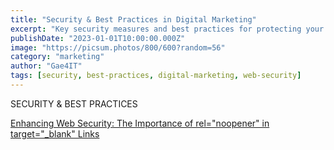 ```yaml
---
title: "Security & Best Practices in Digital Marketing"
excerpt: "Key security measures and best practices for protecting your digital marketing assets and web presence."
publishDate: "2023-01-01T10:00:00.000Z"
image: "https://picsum.photos/800/600?random=56"
category: "marketing"
author: "Gae4IT"
tags: [security, best-practices, digital-marketing, web-security]
---
```


SECURITY & BEST PRACTICES

[Enhancing Web Security: The Importance of rel="noopener" in target="_blank" Links](Enhancing%20Web%20Security%20The%20Importance%20of%20rel=%20noop%20886ea585d8c14ae8a17cc376f8d3619e.md)